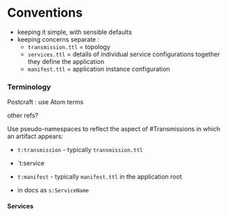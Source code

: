 # Conventions

- keeping it simple, with sensible defaults
- keeping concerns separate :
  - `transmission.ttl` = topology
  - `services.ttl` = details of individual service configurations
    together they define the application
  - `manifest.ttl` = application instance configuration

### Terminology

Postcraft : use Atom terms

other refs?

Use pseudo-namespaces to reflect the aspect of #Transmissions in which an artifact appears:

- `t:transmission` - typically `transmission.ttl`
- `t:service
- `t:manifest` - typically `manifest.ttl` in the application root

- in docs as `s:ServiceName`

#### Services
